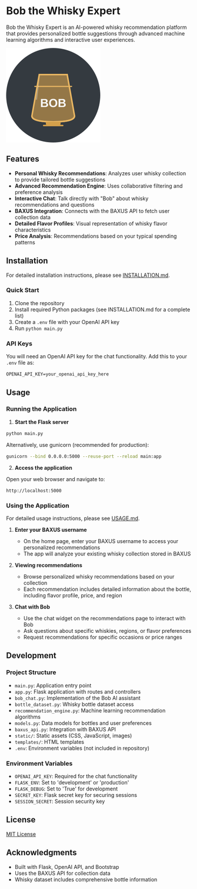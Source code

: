 # Bob the Whisky Expert

Bob the Whisky Expert is an AI-powered whisky recommendation platform that provides personalized bottle suggestions through advanced machine learning algorithms and interactive user experiences.

![Bob the Whisky Expert](static/images/bob-avatar.svg)

## Features

- **Personal Whisky Recommendations**: Analyzes user whisky collection to provide tailored bottle suggestions
- **Advanced Recommendation Engine**: Uses collaborative filtering and preference analysis
- **Interactive Chat**: Talk directly with "Bob" about whisky recommendations and questions
- **BAXUS Integration**: Connects with the BAXUS API to fetch user collection data
- **Detailed Flavor Profiles**: Visual representation of whisky flavor characteristics
- **Price Analysis**: Recommendations based on your typical spending patterns

## Installation

For detailed installation instructions, please see [INSTALLATION.md](INSTALLATION.md).

### Quick Start

1. Clone the repository
2. Install required Python packages (see INSTALLATION.md for a complete list)
3. Create a `.env` file with your OpenAI API key
4. Run `python main.py`

### API Keys

You will need an OpenAI API key for the chat functionality. 
Add this to your `.env` file as:

```
OPENAI_API_KEY=your_openai_api_key_here
```

## Usage

### Running the Application

1. **Start the Flask server**

```bash
python main.py
```

Alternatively, use gunicorn (recommended for production):

```bash
gunicorn --bind 0.0.0.0:5000 --reuse-port --reload main:app
```

2. **Access the application**

Open your web browser and navigate to:
```
http://localhost:5000
```

### Using the Application

For detailed usage instructions, please see [USAGE.md](USAGE.md).

1. **Enter your BAXUS username**
   - On the home page, enter your BAXUS username to access your personalized recommendations
   - The app will analyze your existing whisky collection stored in BAXUS

2. **Viewing recommendations**
   - Browse personalized whisky recommendations based on your collection
   - Each recommendation includes detailed information about the bottle, including flavor profile, price, and region

3. **Chat with Bob**
   - Use the chat widget on the recommendations page to interact with Bob
   - Ask questions about specific whiskies, regions, or flavor preferences
   - Request recommendations for specific occasions or price ranges

## Development

### Project Structure

- `main.py`: Application entry point
- `app.py`: Flask application with routes and controllers
- `bob_chat.py`: Implementation of the Bob AI assistant
- `bottle_dataset.py`: Whisky bottle dataset access
- `recommendation_engine.py`: Machine learning recommendation algorithms
- `models.py`: Data models for bottles and user preferences
- `baxus_api.py`: Integration with BAXUS API
- `static/`: Static assets (CSS, JavaScript, images)
- `templates/`: HTML templates
- `.env`: Environment variables (not included in repository)

### Environment Variables

- `OPENAI_API_KEY`: Required for the chat functionality
- `FLASK_ENV`: Set to 'development' or 'production'
- `FLASK_DEBUG`: Set to 'True' for development
- `SECRET_KEY`: Flask secret key for securing sessions
- `SESSION_SECRET`: Session security key

## License

[MIT License](LICENSE)

## Acknowledgments

- Built with Flask, OpenAI API, and Bootstrap
- Uses the BAXUS API for collection data
- Whisky dataset includes comprehensive bottle information